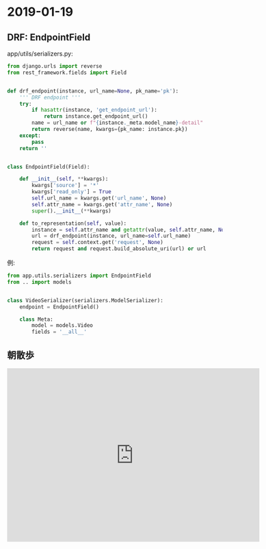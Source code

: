 # 2019-01-19

## DRF: EndpointField

app/utils/serializers.py:

~~~py
from django.urls import reverse
from rest_framework.fields import Field


def drf_endpoint(instance, url_name=None, pk_name='pk'):
    ''' DRF endpoint '''
    try:
        if hasattr(instance, 'get_endpoint_url'):
            return instance.get_endpoint_url()
        name = url_name or f"{instance._meta.model_name}-detail"
        return reverse(name, kwargs={pk_name: instance.pk})
    except:
        pass
    return ''


class EndpointField(Field):

    def __init__(self, **kwargs):
        kwargs['source'] = '*'
        kwargs['read_only'] = True
        self.url_name = kwargs.get('url_name', None)
        self.attr_name = kwargs.get('attr_name', None)
        super().__init__(**kwargs) 

    def to_representation(self, value):
        instance = self.attr_name and getattr(value, self.attr_name, None) or value
        url = drf_endpoint(instance, url_name=self.url_name)
        request = self.context.get('request', None)
        return request and request.build_absolute_uri(url) or url
~~~

例:

~~~py
from app.utils.serializers import EndpointField
from .. import models


class VideoSerializer(serializers.ModelSerializer):
    endpoint = EndpointField()

    class Meta:
        model = models.Video
        fields = '__all__'
~~~

## 朝散歩

<iframe height='405' width='590' frameborder='0' allowtransparency='true' scrolling='no' src='https://www.strava.com/activities/2087878613/embed/fa4df1bfbe40af19d92f7b40873bccebaadd12ca'></iframe>